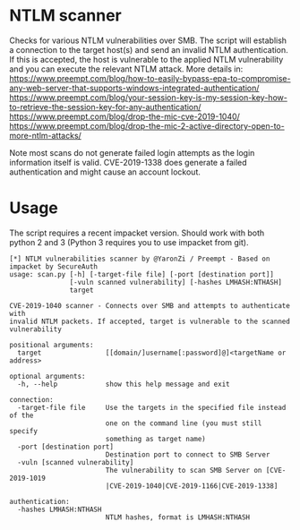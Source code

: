 # NTLM scanner

Checks for various NTLM vulnerabilities over SMB.
The script will establish a connection to the target host(s) and send
an invalid NTLM authentication. If this is accepted, the host is vulnerable to
the applied NTLM vulnerability and you can execute the relevant NTLM attack.
More details in:
https://www.preempt.com/blog/how-to-easily-bypass-epa-to-compromise-any-web-server-that-supports-windows-integrated-authentication/
https://www.preempt.com/blog/your-session-key-is-my-session-key-how-to-retrieve-the-session-key-for-any-authentication/
https://www.preempt.com/blog/drop-the-mic-cve-2019-1040/
https://www.preempt.com/blog/drop-the-mic-2-active-directory-open-to-more-ntlm-attacks/

Note most scans do not generate failed login attempts as the login information itself is valid. CVE-2019-1338 does generate
a failed authentication and might cause an account lockout.

# Usage
The script requires a recent impacket version. Should work with both python 2 and 3 (Python 3 requires you to use impacket from git).

```
[*] NTLM vulnerabilities scanner by @YaronZi / Preempt - Based on impacket by SecureAuth
usage: scan.py [-h] [-target-file file] [-port [destination port]]
               [-vuln scanned vulnerability] [-hashes LMHASH:NTHASH]
               target

CVE-2019-1040 scanner - Connects over SMB and attempts to authenticate with
invalid NTLM packets. If accepted, target is vulnerable to the scanned
vulnerability

positional arguments:
  target                [[domain/]username[:password]@]<targetName or address>

optional arguments:
  -h, --help            show this help message and exit

connection:
  -target-file file     Use the targets in the specified file instead of the
                        one on the command line (you must still specify
                        something as target name)
  -port [destination port]
                        Destination port to connect to SMB Server
  -vuln [scanned vulnerability]
                        The vulnerability to scan SMB Server on [CVE-2019-1019
                        |CVE-2019-1040|CVE-2019-1166|CVE-2019-1338]

authentication:
  -hashes LMHASH:NTHASH
                        NTLM hashes, format is LMHASH:NTHASH
```
